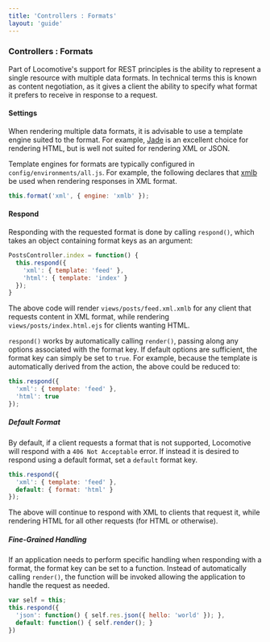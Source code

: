 ```yaml
---
title: 'Controllers : Formats'
layout: 'guide'
---
```


### Controllers : Formats

Part of Locomotive's support for REST principles is the ability to represent a
single resource with multiple data formats.  In technical terms this is known
as content negotiation, as it gives a client the ability to specify what
format it prefers to receive in response to a request.

#### Settings

When rendering multiple data formats, it is advisable to use a template engine
suited to the format.  For example, [Jade](http://jade-lang.com/) is an excellent
choice for rendering HTML, but is well not suited for rendering XML or JSON.

Template engines for formats are typically configured in `config/environments/all.js`.
For example, the following declares that [xmlb](https://github.com/jaredhanson/xmlb)
be used when rendering responses in XML format.

```javascript
this.format('xml', { engine: 'xmlb' });
```

#### Respond

Responding with the requested format is done by calling `respond()`, which
takes an object containing format keys as an argument:

```javascript
PostsController.index = function() {
  this.respond({
    'xml': { template: 'feed' },
    'html': { template: 'index' }
  });
}
```

The above code will render `views/posts/feed.xml.xmlb` for any client that
requests content in XML format, while rendering `views/posts/index.html.ejs` for
clients wanting HTML.

`respond()` works by automatically calling `render()`, passing along any options
associated with the format key.  If default options are sufficient, the format
key can simply be set to `true`.  For example, because the template is
automatically derived from the action, the above could be reduced to:

```javascript
this.respond({
  'xml': { template: 'feed' },
  'html': true
});
```

##### Default Format

By default, if a client requests a format that is not supported, Locomotive will
respond with a `406 Not Acceptable` error.  If instead it is desired to respond
using a default format, set a `default` format key.

```javascript
this.respond({
  'xml': { template: 'feed' },
  default: { format: 'html' }
});
```

The above will continue to respond with XML to clients that request it, while
rendering HTML for all other requests (for HTML or otherwise).

##### Fine-Grained Handling

If an application needs to perform specific handling when responding with a
format, the format key can be set to a function.  Instead of automatically
calling `render()`, the function will be invoked allowing the application to
handle the request as needed.

```javascript
var self = this;
this.respond({
  'json': function() { self.res.json({ hello: 'world' }); },
  default: function() { self.render(); }
})
```
